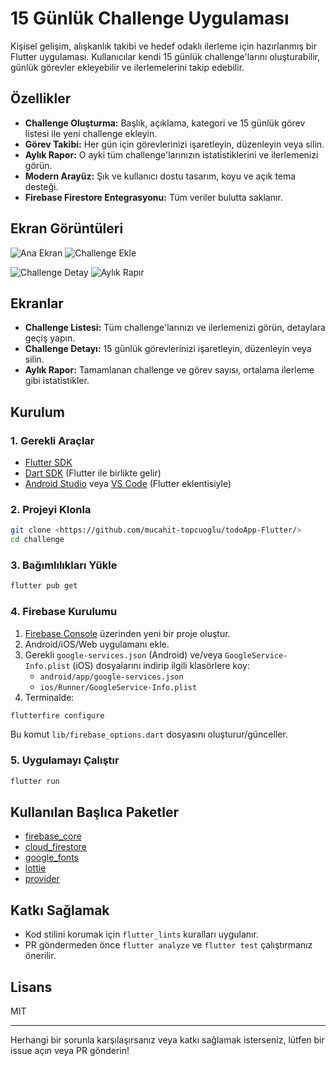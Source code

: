 # 15 Günlük Challenge Uygulaması

Kişisel gelişim, alışkanlık takibi ve hedef odaklı ilerleme için hazırlanmış bir Flutter uygulaması. Kullanıcılar kendi 15 günlük challenge'larını oluşturabilir, günlük görevler ekleyebilir ve ilerlemelerini takip edebilir.

## Özellikler

- **Challenge Oluşturma:** Başlık, açıklama, kategori ve 15 günlük görev listesi ile yeni challenge ekleyin.
- **Görev Takibi:** Her gün için görevlerinizi işaretleyin, düzenleyin veya silin.
- **Aylık Rapor:** O ayki tüm challenge'larınızın istatistiklerini ve ilerlemenizi görün.
- **Modern Arayüz:** Şık ve kullanıcı dostu tasarım, koyu ve açık tema desteği.
- **Firebase Firestore Entegrasyonu:** Tüm veriler bulutta saklanır.

## Ekran Görüntüleri


![Ana Ekran](screenshots/Screenshot_1.png)
![Challenge Ekle](screenshots/Screenshot_2.png)


![Challenge Detay](screenshots/Screenshot_3.png)
![Aylık Rapır](screenshots/Screenshot_4.png)
## Ekranlar

- **Challenge Listesi:** Tüm challenge'larınızı ve ilerlemenizi görün, detaylara geçiş yapın.
- **Challenge Detayı:** 15 günlük görevlerinizi işaretleyin, düzenleyin veya silin.
- **Aylık Rapor:** Tamamlanan challenge ve görev sayısı, ortalama ilerleme gibi istatistikler.

## Kurulum

### 1. Gerekli Araçlar
- [Flutter SDK](https://docs.flutter.dev/get-started/install)
- [Dart SDK](https://dart.dev/get-dart) (Flutter ile birlikte gelir)
- [Android Studio](https://developer.android.com/studio) veya [VS Code](https://code.visualstudio.com/) (Flutter eklentisiyle)

### 2. Projeyi Klonla
```sh
git clone <https://github.com/mucahit-topcuoglu/todoApp-Flutter/>
cd challenge
```

### 3. Bağımlılıkları Yükle
```sh
flutter pub get
```

### 4. Firebase Kurulumu
1. [Firebase Console](https://console.firebase.google.com/) üzerinden yeni bir proje oluştur.
2. Android/iOS/Web uygulamanı ekle.
3. Gerekli `google-services.json` (Android) ve/veya `GoogleService-Info.plist` (iOS) dosyalarını indirip ilgili klasörlere koy:
   - `android/app/google-services.json`
   - `ios/Runner/GoogleService-Info.plist`
4. Terminalde:
```sh
flutterfire configure
```
Bu komut `lib/firebase_options.dart` dosyasını oluşturur/günceller.

### 5. Uygulamayı Çalıştır
```sh
flutter run
```

## Kullanılan Başlıca Paketler
- [firebase_core](https://pub.dev/packages/firebase_core)
- [cloud_firestore](https://pub.dev/packages/cloud_firestore)
- [google_fonts](https://pub.dev/packages/google_fonts)
- [lottie](https://pub.dev/packages/lottie)
- [provider](https://pub.dev/packages/provider)

## Katkı Sağlamak
- Kod stilini korumak için `flutter_lints` kuralları uygulanır.
- PR göndermeden önce `flutter analyze` ve `flutter test` çalıştırmanız önerilir.

## Lisans
MIT

---

Herhangi bir sorunla karşılaşırsanız veya katkı sağlamak isterseniz, lütfen bir issue açın veya PR gönderin!
